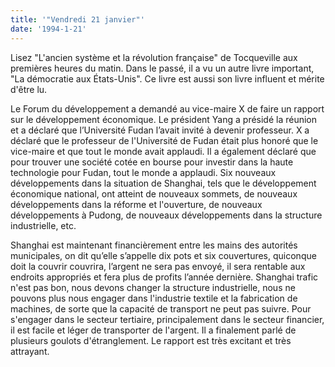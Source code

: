 ```yaml
---
title: '"Vendredi 21 janvier"'
date: '1994-1-21'
---
```

Lisez "L'ancien système et la révolution française" de Tocqueville aux premières heures du matin. Dans le passé, il a vu un autre livre important, "La démocratie aux États-Unis". Ce livre est aussi son livre influent et mérite d'être lu.

Le Forum du développement a demandé au vice-maire X de faire un rapport sur le développement économique. Le président Yang a présidé la réunion et a déclaré que l’Université Fudan l’avait invité à devenir professeur. X a déclaré que le professeur de l'Université de Fudan était plus honoré que le vice-maire et que tout le monde avait applaudi. Il a également déclaré que pour trouver une société cotée en bourse pour investir dans la haute technologie pour Fudan, tout le monde a applaudi. Six nouveaux développements dans la situation de Shanghai, tels que le développement économique national, ont atteint de nouveaux sommets, de nouveaux développements dans la réforme et l'ouverture, de nouveaux développements à Pudong, de nouveaux développements dans la structure industrielle, etc.

Shanghai est maintenant financièrement entre les mains des autorités municipales, on dit qu’elle s’appelle dix pots et six couvertures, quiconque doit la couvrir couvrira, l’argent ne sera pas envoyé, il sera rentable aux endroits appropriés et fera plus de profits l’année dernière. Shanghai trafic n'est pas bon, nous devons changer la structure industrielle, nous ne pouvons plus nous engager dans l'industrie textile et la fabrication de machines, de sorte que la capacité de transport ne peut pas suivre. Pour s'engager dans le secteur tertiaire, principalement dans le secteur financier, il est facile et léger de transporter de l'argent. Il a finalement parlé de plusieurs goulots d'étranglement. Le rapport est très excitant et très attrayant.